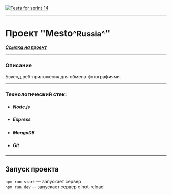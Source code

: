 <!-- [![Tests for sprint 13](https://github.com/Loner789/express-mesto-gha/actions/workflows/tests-13-sprint.yml/badge.svg)](https://github.com/Loner789/express-mesto-gha/actions/workflows/tests-13-sprint.yml)  -->

[![Tests for sprint 14](https://github.com/Loner789/express-mesto-gha/actions/workflows/tests-14-sprint.yml/badge.svg)](https://github.com/Loner789/express-mesto-gha/actions/workflows/tests-14-sprint.yml)

---

# Проект "Mesto<font size = 5>^Russia^</font>"

**_[Cсылка на проект](https://github.com/Loner789/express-mesto-gha)_**

---

### Описание

Бэкенд веб-приложения для обмена фотографиями.

---
### Технологический стек:
* ##### Node.js
* ##### Express
* ##### MongoDB
* ##### Git
---
## Запуск проекта

`npm run start` — запускает сервер   
`npm run dev` — запускает сервер с hot-reload
